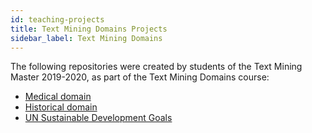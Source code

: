 ```yaml
---
id: teaching-projects
title: Text Mining Domains Projects
sidebar_label: Text Mining Domains 
---
```


The following repositories were created by students of the Text Mining Master 2019-2020, as part of the Text Mining Domains course:

* [Medical domain](https://github.com/cltl/ma_tm_domains_medical)
* [Historical domain](https://github.com/cltl/ma-tm-domains-historical-data-VOC)
* [UN Sustainable Development Goals](https://github.com/cltl/ma-tm-domains-SDG-tracker)
